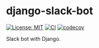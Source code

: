 # django-slack-bot

[![License: MIT](https://img.shields.io/badge/License-MIT-yellow.svg)](https://opensource.org/licenses/MIT)
[![CI](https://github.com/lasuillard/django-slack-bot/actions/workflows/ci.yaml/badge.svg)](https://github.com/lasuillard/django-slack-bot/actions/workflows/ci.yaml)
[![codecov](https://codecov.io/gh/lasuillard/django-slack-bot/graph/badge.svg?token=c8kzjqjplF)](https://codecov.io/gh/lasuillard/django-slack-bot)

Slack bot with Django.
